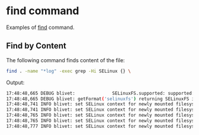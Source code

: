 # find command

Examples of [find](https://www.redhat.com/sysadmin/linux-find-command) command.

## Find by Content

The following command finds content of the file:

```bash
find . -name "*log" -exec grep -Hi SELinux {} \
```

Output:

```bash
17:48:48,665 DEBUG blivet:              SELinuxFS.supported: supported: False ;
17:48:48,665 DEBUG blivet: getFormat('selinuxfs') returning SELinuxFS instance with object id 133
17:48:48,741 INFO blivet: set SELinux context for newly mounted filesystem root at / to system_u:object_r:root_t:s0
17:48:48,741 INFO blivet: set SELinux context for newly mounted filesystem lost+found directory at /lost+found to system_u:object_r:lost_found_t:s0
17:48:48,765 INFO blivet: set SELinux context for newly mounted filesystem root at /boot to system_u:object_r:boot_t:s0
17:48:48,765 INFO blivet: set SELinux context for newly mounted filesystem lost+found directory at /boot/lost+found to system_u:object_r:lost_found_t:s0
17:48:48,777 INFO blivet: set SELinux context for newly mounted filesystem root at /dev to system_u:object_r:device_t:s0
```